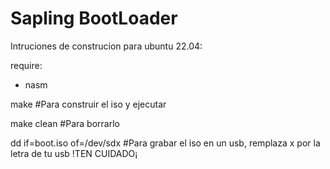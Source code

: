 # Sapling BootLoader
Intruciones de construcion para ubuntu 22.04:

require:
- nasm 

make #Para construir el iso y ejecutar

make clean #Para borrarlo

dd if=boot.iso of=/dev/sdx #Para grabar el iso en un usb, remplaza x por la letra de tu usb !TEN CUIDADO¡